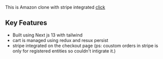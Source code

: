 This is Amazon clone with stripe integrated [click](https://amazon-rwjj.vercel.app/)

## Key Features

- Built using Next js 13 with tailwind
- cart is managed using redux and resux persist
- stripe integrated on the checkout page (ps: coustom orders in stripe is only  for registered entities so  couldn't intigrate it.)

